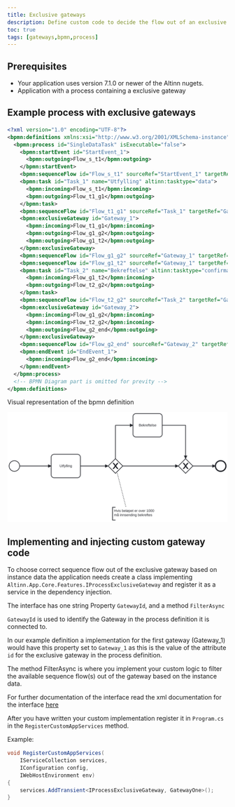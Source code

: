 ```yaml
---
title: Exclusive gateways
description: Define custom code to decide the flow out of an exclusive gateway
toc: true
tags: [gateways,bpmn,process]
---
```


## Prerequisites

* Your application uses version 7.1.0 or newer of the Altinn nugets.
* Application with a process containing a exclusive gateway

## Example process with exclusive gateways

```xml
<?xml version="1.0" encoding="UTF-8"?>
<bpmn:definitions xmlns:xsi="http://www.w3.org/2001/XMLSchema-instance" xmlns:bpmn="http://www.omg.org/spec/BPMN/20100524/MODEL" xmlns:bpmndi="http://www.omg.org/spec/BPMN/20100524/DI" xmlns:dc="http://www.omg.org/spec/DD/20100524/DC" xmlns:di="http://www.omg.org/spec/DD/20100524/DI" xmlns:altinn="http://altinn.no" id="Altinn_SingleDataTask_Process_Definition" targetNamespace="http://bpmn.io/schema/bpmn" exporter="bpmn-js (https://demo.bpmn.io)" exporterVersion="10.2.0">
  <bpmn:process id="SingleDataTask" isExecutable="false">
    <bpmn:startEvent id="StartEvent_1">
      <bpmn:outgoing>Flow_s_t1</bpmn:outgoing>
    </bpmn:startEvent>
    <bpmn:sequenceFlow id="Flow_s_t1" sourceRef="StartEvent_1" targetRef="Task_1" />
    <bpmn:task id="Task_1" name="Utfylling" altinn:tasktype="data">
      <bpmn:incoming>Flow_s_t1</bpmn:incoming>
      <bpmn:outgoing>Flow_t1_g1</bpmn:outgoing>
    </bpmn:task>
    <bpmn:sequenceFlow id="Flow_t1_g1" sourceRef="Task_1" targetRef="Gateway_1" />
    <bpmn:exclusiveGateway id="Gateway_1">
      <bpmn:incoming>Flow_t1_g1</bpmn:incoming>
      <bpmn:outgoing>Flow_g1_g2</bpmn:outgoing>
      <bpmn:outgoing>Flow_g1_t2</bpmn:outgoing>
    </bpmn:exclusiveGateway>
    <bpmn:sequenceFlow id="Flow_g1_g2" sourceRef="Gateway_1" targetRef="Gateway_2" />
    <bpmn:sequenceFlow id="Flow_g1_t2" sourceRef="Gateway_1" targetRef="Task_2" />
    <bpmn:task id="Task_2" name="Bekreftelse" altinn:tasktype="confirmation">
      <bpmn:incoming>Flow_g1_t2</bpmn:incoming>
      <bpmn:outgoing>Flow_t2_g2</bpmn:outgoing>
    </bpmn:task>
    <bpmn:sequenceFlow id="Flow_t2_g2" sourceRef="Task_2" targetRef="Gateway_2" />
    <bpmn:exclusiveGateway id="Gateway_2">
      <bpmn:incoming>Flow_g1_g2</bpmn:incoming>
      <bpmn:incoming>Flow_t2_g2</bpmn:incoming>
      <bpmn:outgoing>Flow_g2_end</bpmn:outgoing>
    </bpmn:exclusiveGateway>
    <bpmn:sequenceFlow id="Flow_g2_end" sourceRef="Gateway_2" targetRef="EndEvent_1" />
    <bpmn:endEvent id="EndEvent_1">
      <bpmn:incoming>Flow_g2_end</bpmn:incoming>
    </bpmn:endEvent>
  </bpmn:process>
  <!-- BPMN Diagram part is omitted for previty -->
</bpmn:definitions>
```

Visual representation of the bpmn definition

![BPMN definition diagram](process-definition.svg "BPMN definition diagram")

## Implementing and injecting custom gateway code

To choose correct sequence flow out of the exclusive gateway based on instance data the application needs create a class
implementing `Altinn.App.Core.Features.IProcessExclusiveGateway` and register it as a service in the dependency
injection.

The interface has one string Property `GatewayId`, and a method `FilterAsync`

`GatewayId` is used to identify the Gateway in the process definition it is connected to.

In our example definition a implementation for the first gateway (Gateway_1) would have this property set to `Gateway_1`
as this is the value of the attribute `id` for the exclusive gateway in the process definition.

The method FilterAsync is where you implement your custom logic to filter the available sequence flow(s) out of the
gateway based on the instance data.

For further documentation of the interface read the xml documentation for the
interface [here](https://github.com/Altinn/app-lib-dotnet/blob/main/src/Altinn.App.Core/Features/IProcessExclusiveGateway.cs)

After you have written your custom implementation register it in `Program.cs` in the `RegisterCustomAppServices` method.

Example: 

```csharp
void RegisterCustomAppServices(
    IServiceCollection services, 
    IConfiguration config, 
    IWebHostEnvironment env)
{
    services.AddTransient<IProcessExclusiveGateway, GatewayOne>();
}
```